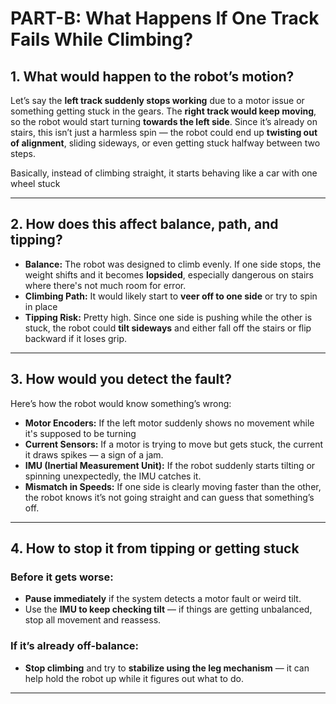 # **PART-B: What Happens If One Track Fails While Climbing?**

## **1. What would happen to the robot’s motion?**

Let’s say the **left track suddenly stops working** due to a motor issue or something getting stuck in the gears. The **right track would keep moving**, so the robot would start turning **towards the left side**. Since it’s already on stairs, this isn’t just a harmless spin — the robot could end up **twisting out of alignment**, sliding sideways, or even getting stuck halfway between two steps.

Basically, instead of climbing straight, it starts behaving like a car with one wheel stuck

---

## **2. How does this affect balance, path, and tipping?**

- **Balance:** The robot was designed to climb evenly. If one side stops, the weight shifts and it becomes **lopsided**, especially dangerous on stairs where there's not much room for error.
- **Climbing Path:** It would likely start to **veer off to one side** or try to spin in place
- **Tipping Risk:** Pretty high. Since one side is pushing while the other is stuck, the robot could **tilt sideways** and either fall off the stairs or flip backward if it loses grip.

---

## **3. How would you detect the fault?**

Here’s how the robot would know something’s wrong:

- **Motor Encoders:** If the left motor suddenly shows no movement while it's supposed to be turning
- **Current Sensors:** If a motor is trying to move but gets stuck, the current it draws spikes — a sign of a jam.
- **IMU (Inertial Measurement Unit):** If the robot suddenly starts tilting or spinning unexpectedly, the IMU catches it.
- **Mismatch in Speeds:** If one side is clearly moving faster than the other, the robot knows it’s not going straight and can guess that something’s off.

---

## **4. How to stop it from tipping or getting stuck**

### **Before it gets worse:**
- **Pause immediately** if the system detects a motor fault or weird tilt.
- Use the **IMU to keep checking tilt** — if things are getting unbalanced, stop all movement and reassess.

### **If it’s already off-balance:**
- **Stop climbing** and try to **stabilize using the leg mechanism** — it can help hold the robot up while it figures out what to do.

---
